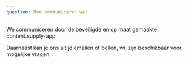 ```yaml
---
question: Hoe communiceren we?
---
```

We communiceren door de beveiligde en op maat gemaakte content.supply-app.

Daarnaast kan je ons altijd emailen of bellen, wij zijn beschikbaar voor mogelijke vragen.
